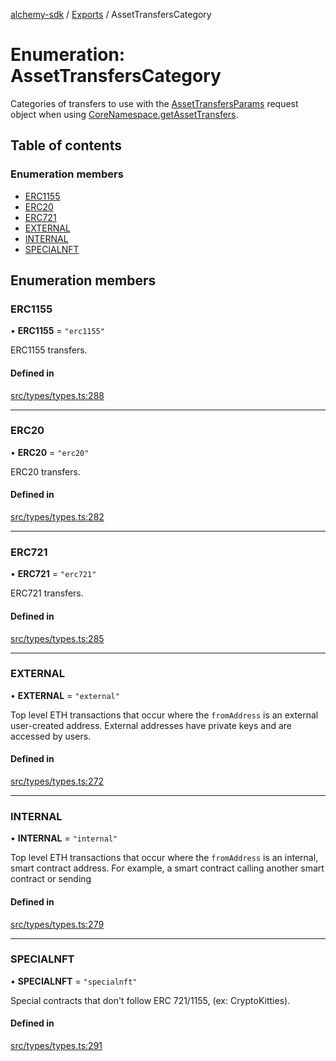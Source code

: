 [alchemy-sdk](../README.md) / [Exports](../modules.md) / AssetTransfersCategory

# Enumeration: AssetTransfersCategory

Categories of transfers to use with the [AssetTransfersParams](../interfaces/AssetTransfersParams.md) request
object when using [CoreNamespace.getAssetTransfers](../classes/CoreNamespace.md#getassettransfers).

## Table of contents

### Enumeration members

- [ERC1155](AssetTransfersCategory.md#erc1155)
- [ERC20](AssetTransfersCategory.md#erc20)
- [ERC721](AssetTransfersCategory.md#erc721)
- [EXTERNAL](AssetTransfersCategory.md#external)
- [INTERNAL](AssetTransfersCategory.md#internal)
- [SPECIALNFT](AssetTransfersCategory.md#specialnft)

## Enumeration members

### ERC1155

• **ERC1155** = `"erc1155"`

ERC1155 transfers.

#### Defined in

[src/types/types.ts:288](https://github.com/alchemyplatform/alchemy-sdk-js/blob/30d9ef5/src/types/types.ts#L288)

___

### ERC20

• **ERC20** = `"erc20"`

ERC20 transfers.

#### Defined in

[src/types/types.ts:282](https://github.com/alchemyplatform/alchemy-sdk-js/blob/30d9ef5/src/types/types.ts#L282)

___

### ERC721

• **ERC721** = `"erc721"`

ERC721 transfers.

#### Defined in

[src/types/types.ts:285](https://github.com/alchemyplatform/alchemy-sdk-js/blob/30d9ef5/src/types/types.ts#L285)

___

### EXTERNAL

• **EXTERNAL** = `"external"`

Top level ETH transactions that occur where the `fromAddress` is an
external user-created address. External addresses have private keys and are
accessed by users.

#### Defined in

[src/types/types.ts:272](https://github.com/alchemyplatform/alchemy-sdk-js/blob/30d9ef5/src/types/types.ts#L272)

___

### INTERNAL

• **INTERNAL** = `"internal"`

Top level ETH transactions that occur where the `fromAddress` is an
internal, smart contract address. For example, a smart contract calling
another smart contract or sending

#### Defined in

[src/types/types.ts:279](https://github.com/alchemyplatform/alchemy-sdk-js/blob/30d9ef5/src/types/types.ts#L279)

___

### SPECIALNFT

• **SPECIALNFT** = `"specialnft"`

Special contracts that don't follow ERC 721/1155, (ex: CryptoKitties).

#### Defined in

[src/types/types.ts:291](https://github.com/alchemyplatform/alchemy-sdk-js/blob/30d9ef5/src/types/types.ts#L291)
